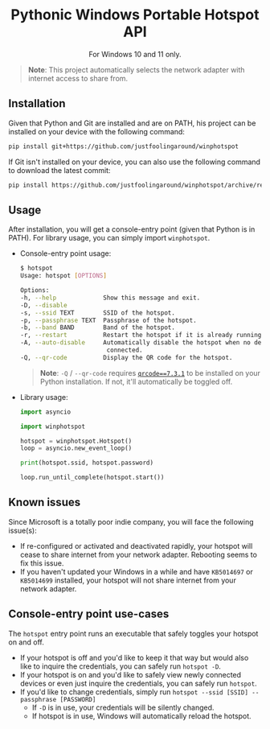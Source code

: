 <h1><center>Pythonic Windows Portable Hotspot API</center></h1>

<p align="center">For Windows 10 and 11 only.</p>

> **Note**: This project automatically selects the network adapter with internet access to share from.

## Installation

Given that Python and Git are installed and are on PATH, his project can be installed on your device with the following command:

```sh
pip install git+https://github.com/justfoolingaround/winphotspot
```

If Git isn't installed on your device, you can also use the following command to download the latest commit:

```sh
pip install https://github.com/justfoolingaround/winphotspot/archive/refs/heads/master.zip
```

## Usage

After installation, you will get a console-entry point (given that Python is in PATH). For library usage, you can simply import `winphotspot`.

- Console-entry point usage:

    ```sh
    $ hotspot
    Usage: hotspot [OPTIONS]

    Options:
    -h, --help             Show this message and exit.
    -D, --disable
    -s, --ssid TEXT        SSID of the hotspot.
    -p, --passphrase TEXT  Passphrase of the hotspot.
    -b, --band BAND        Band of the hotspot.
    -r, --restart          Restart the hotspot if it is already running.
    -A, --auto-disable     Automatically disable the hotspot when no devices are
                            connected.
    -Q, --qr-code          Display the QR code for the hotspot.
    ```

    > **Note**: `-Q` / `--qr-code` requires [`qrcode==7.3.1`](https://github.com/lincolnloop/python-qrcode/tree/v7.3.1) to be installed on your Python installation. If not, it'll automatically be toggled off.

- Library usage:

    ```py
    import asyncio

    import winphotspot

    hotspot = winphotspot.Hotspot()
    loop = asyncio.new_event_loop()

    print(hotspot.ssid, hotspot.password)
    
    loop.run_until_complete(hotspot.start())
    ```

## Known issues

Since Microsoft is a totally poor indie company, you will face the following issue(s):

- If re-configured or activated and deactivated rapidly, your hotspot will cease to share internet from your network adapter. Rebooting seems to fix this issue.
- If you haven't updated your Windows in a while and have `KB5014697` or `KB5014699` installed, your hotspot will not share internet from your network adapter.

## Console-entry point use-cases

The `hotspot` entry point runs an executable that safely toggles your hotspot on and off. 

- If your hotspot is off and you'd like to keep it that way but would also like to inquire the credentials, you can safely run `hotspot -D`. 
- If your hotspot is on and you'd like to safely view newly connected devices or even just inquire the credentials, you can safely run `hotspot`.
- If you'd like to change credentials, simply run `hotspot --ssid [SSID] --passphrase [PASSWORD]`
    - If `-D` is in use, your credentials will be silently changed.
    - If hotspot is in use, Windows will automatically reload the hotspot.
